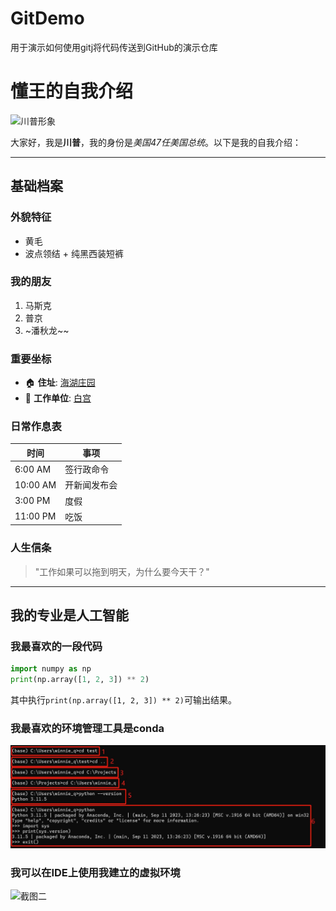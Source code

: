 # GitDemo
用于演示如何使用gitj将代码传送到GitHub的演示仓库
# 懂王的自我介绍

<img src="https://pic.baike.soso.com/ugc/baikepic2/0/20241106183245-351805887_jpg_650_837_395565.jpg/800" width="200" alt="川普形象">

大家好，我是**川普**，我的身份是*美国47任美国总统*。以下是我的自我介绍：

---

## 基础档案 

### 外貌特征 
- 黄毛
- 波点领结 + 纯黑西装短裤

### 我的朋友
1. 马斯克
2. 普京
3. ~潘秋龙~~

### 重要坐标
- 🏠 **住址**: [海湖庄园](https://baike.baidu.com/item/%E6%B5%B7%E6%B9%96%E5%BA%84%E5%9B%AD/20592713) 
- 🏢 **工作单位**: [白宫](https://baike.baidu.com/item/%E7%99%BD%E5%AE%AB/24068)

### 日常作息表
| 时间       | 事项 |
|------------|--|
| 6:00 AM    | 签行政命令 |
| 10:00 AM   | 开新闻发布会 |
| 3:00 PM    | 度假 |
| 11:00 PM   | 吃饭 |

### 人生信条
> "工作如果可以拖到明天，为什么要今天干？"
---

## 我的专业是人工智能
### 我最喜欢的一段代码

```python
import numpy as np
print(np.array([1, 2, 3]) ** 2)
```
其中执行`print(np.array([1, 2, 3]) ** 2)`可输出结果。

### 我最喜欢的环境管理工具是conda
<img src="https://raw.githubusercontent.com/Winnie-Qi/dev_skills/main/images/pic1.jpg" width="800" alt="截图一">

### 我可以在IDE上使用我建立的虚拟环境
<img src="https://github.com/zengzixuan1/GitDemo/blob/main/%E5%B1%8F%E5%B9%95%E6%88%AA%E5%9B%BE%202025-03-20%20145300..jpg" width="800" alt="截图二">
